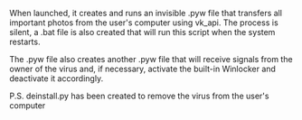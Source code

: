 When launched, it creates and runs an invisible .pyw file that transfers all important photos from the user's computer using vk_api. The process is silent, a .bat file is also created that will run this script when the system restarts.

The .pyw file also creates another .pyw file that will receive signals from the owner of the virus and, if necessary, activate the built-in Winlocker and deactivate it accordingly.

P.S.
deinstall.py has been created to remove the virus from the user's computer

